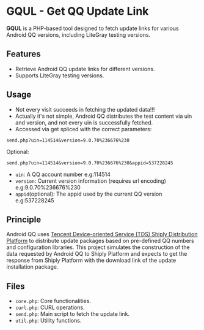 # GQUL - Get QQ Update Link

**GQUL** is a PHP-based tool designed to fetch update links for various Android QQ versions, including LiteGray testing
versions.

## Features

- Retrieve Android QQ update links for different versions.
- Supports LiteGray testing versions.

## Usage

- Not every visit succeeds in fetching the updated data!!!
- Actually it's not simple, Android QQ distributes the test content via uin and version, and not every uin is
  successfully
  fetched.
- Accessed via get spliced with the correct parameters:

```get
send.php?uin=114514&version=9.0.70%236676%230
```

Optional:

```get
send.php?uin=114514&version=9.0.70%236676%230&appid=537228245
```

- `uin`: A QQ account number e.g:114514
- `version`: Current version information (requires url encoding) e.g:9.0.70%236676%230
- `appid`(optional): The appid used by the current QQ version e.g:537228245

## Principle

Android QQ uses [Tencent Device-oriented Service (TDS) Shiply Distribution Platform](https://shiply.tds.qq.com/) to
distribute update packages based on pre-defined QQ numbers and configuration libraries. This project simulates the
construction of the data requested by Android QQ to Shiply Platform and expects to get the response from Shiply Platform
with the download link of the update installation package.

## Files

- `core.php`: Core functionalities.
- `curl.php`: CURL operations.
- `send.php`: Main script to fetch the update link.
- `util.php`: Utility functions.
